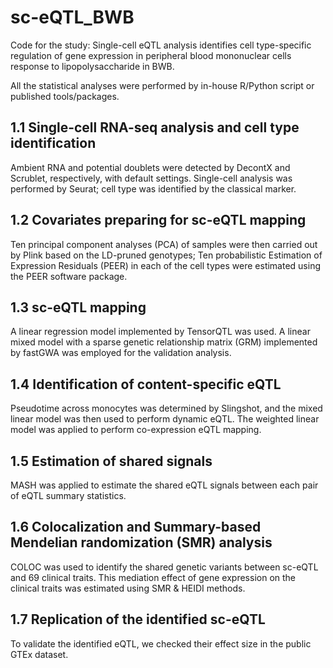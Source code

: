 # sc-eQTL_BWB
Code for the study: Single-cell eQTL analysis identifies cell type-specific regulation of gene expression in peripheral blood mononuclear cells response to lipopolysaccharide in BWB.

All the statistical analyses were performed by in-house R/Python script or published tools/packages.

## 1.1 Single-cell RNA-seq analysis and cell type identification ##

Ambient RNA and potential doublets were detected by DecontX and Scrublet, respectively, with default settings. Single-cell analysis was performed by Seurat; cell type was identified by the classical marker.

## 1.2 Covariates preparing for sc-eQTL mapping ##

Ten principal component analyses (PCA) of samples were then carried out by Plink based on the LD-pruned genotypes; Ten probabilistic Estimation of Expression Residuals (PEER) in each of the cell types were estimated using the PEER software package.

## 1.3 sc-eQTL mapping ##

A linear regression model implemented by TensorQTL was used. A linear mixed model with a sparse genetic relationship matrix (GRM) implemented by fastGWA was employed for the validation analysis.

## 1.4 Identification of content-specific eQTL ##

Pseudotime across monocytes was determined by Slingshot, and the mixed linear model was then used to perform dynamic eQTL. The weighted linear model was applied to perform co-expression eQTL mapping.

## 1.5 Estimation of shared signals ##

MASH was applied to estimate the shared eQTL signals between each pair of eQTL summary statistics.

## 1.6 Colocalization and Summary-based Mendelian randomization (SMR) analysis ##

COLOC was used to identify the shared genetic variants between sc-eQTL and 69 clinical traits. This mediation effect of gene expression on the clinical traits was estimated using SMR & HEIDI methods.

## 1.7 Replication of the identified sc-eQTL ##

To validate the identified eQTL, we checked their effect size in the public GTEx dataset.
